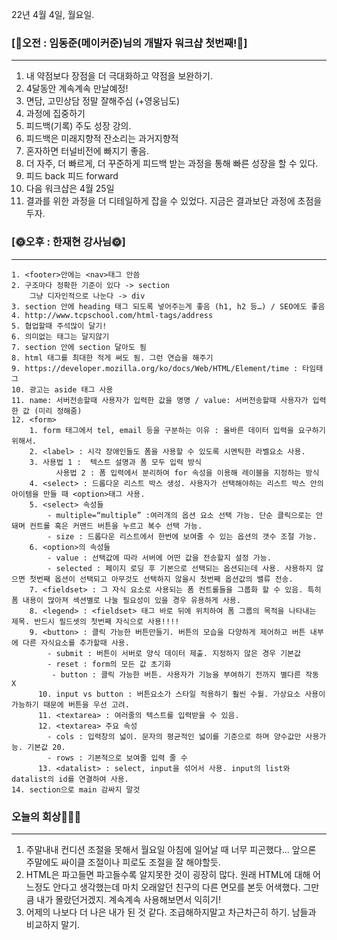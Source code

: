 22년 4월 4일, 월요일.

### [🌼오전 : 임동준(메이커준)님의 개발자 워크샵 첫번째!🌼] 
-----

1. 내 약점보다 장점을 더 극대화하고 약점을 보완하기.
2. 4달동안 계속계속 만날예정!
3. 면담, 고민상담 정말 잘해주심 (+영웅님도)
4. 과정에 집중하기
5. 피드백(기록) 주도 성장 강의.
6. 피드백은 미래지향적 잔소리는 과거지향적
7. 혼자하면 터널비전에 빠지기 좋음.
8. 더 자주, 더 빠르게, 더 꾸준하게 피드백 받는 과정을 통해 빠른 성장을 할 수 있다.
9. 피드 back 피드 forward
10. 다음 워크샵은 4월 25일
11. 결과를 위한 과정을 더 디테일하게 잡을 수 있었다. 지금은 결과보단 과정에 초점을 두자.
      
      

### [🌞오후 : 한재현 강사님🌞]
------
```
1. <footer>안에는 <nav>태그 안씀
2. 구조마다 정확한 기준이 있다 -> section
	그냥 디자인적으로 나눈다 -> div
3. section 안에 heading 태그 되도록 넣어주는게 좋음 (h1, h2 등…) / SEO에도 좋음
4. http://www.tcpschool.com/html-tags/address
5. 협업할때 주석많이 달기!
6. 의미없는 태그는 달지않기
7. section 안에 section 달아도 됨
8. html 태그를 최대한 적게 써도 됨. 그런 연습을 해주기
9. https://developer.mozilla.org/ko/docs/Web/HTML/Element/time : 타임태그
10. 광고는 aside 태그 사용
11. name: 서버전송할때 사용자가 입력한 값을 명명 / value: 서버전송할때 사용자가 입력한 값 (미리 정해줌)
12. <form>
    1. form 태그에서 tel, email 등을 구분하는 이유 : 올바른 데이터 입력을 요구하기 위해서.
    2. <label> : 시각 장애인들도 폼을 사용할 수 있도록 시멘틱한 라벨요소 사용.
    3. 사용법 1 :  텍스트 설명과 폼 모두 입력 방식
		  사용법 2 : 폼 입력에서 분리하여 for 속성을 이용해 레이블을 지정하는 방식
    4. <select> : 드롭다운 리스트 박스 생성. 사용자가 선택해야하는 리스트 박스 안의 아이템을 만들 때 <option>태그 사용.
    5. <select> 속성들 
		- multiple=“multiple” :여러개의 옵션 요소 선택 가능. 단순 클릭으로는 안돼며 컨트롤 혹은 커맨드 버튼을 누르고 복수 선택 가능.
		- size : 드롭다운 리스트에서 한번에 보여줄 수 있는 옵션의 갯수 조절 가능.
  	6. <option>의 속성들
		- value : 선택값에 따라 서버에 어떤 값을 전송할지 설정 가능.
		- selected : 페이지 로딩 후 기본으로 선택되는 옵션되는데 사용. 사용하지 않으면 첫번째 옵션이 선택되고 아무것도 선택하지 않을시 첫번째 옵션값의 밸류 전송.
  	7. <fieldset> : 그 자식 요소로 사용되는 폼 컨트롤들을 그룹화 할 수 있음. 특히 폼 내용이 많아져 섹션별로 나눌 필요성이 있을 경우 유용하게 사용.
  	8. <legend> : <fieldset> 태그 바로 뒤에 위치하여 폼 그룹의 목적을 나타내는 제목. 반드시 필드셋의 첫번째 자식으로 사용!!!!
  	9. <button> : 클릭 가능한 버튼만들기. 버튼의 모습을 다양하게 제어하고 버튼 내부에 다른 자식요소를 추가할때 사용.
		- submit : 버튼이 서버로 양식 데이터 제출. 지정하지 않은 경우 기본값
		- reset : form의 모든 값 초기화
		 - button : 클릭 가능한 버튼. 사용자가 기능을 부여하기 전까지 별다른 작동 X
	  10. input vs button : 버튼요소가 스타일 적용하기 훨씬 수월. 가상요소 사용이 가능하기 때문에 버튼을 우선 고려.
	  11. <textarea> : 여러줄의 텍스트를 입력받을 수 있음.
	  12. <textarea> 주요 속성
		- cols : 입력창의 넓이. 문자의 평균적인 넓이를 기준으로 하며 양수값만 사용가능. 기본값 20.
		- rows : 기본적으로 보여줄 입력 줄 수
	  13. <datalist> : select, input을 섞어서 사용. input의 list와 datalist의 id를 연결하여 사용.
14. section으로 main 감싸지 말것 
```

### 오늘의 회상🙋🏻‍♀️
----
1. 주말내내 컨디션 조절을 못해서 월요일 아침에 일어날 때 너무 피곤했다... 앞으론 주말에도 싸이클 조절이나 피로도 조절을 잘 해야할듯.
2. HTML은 파고들면 파고들수록 알지못한 것이 굉장히 많다. 원래 HTML에 대해 어느정도 안다고 생각했는데 마치 오래알던 친구의 다른 면모를 본듯 어색했다. 
  그만큼 내가 몰랐던거겠지. 계속계속 사용해보면서 익히기!
3. 어제의 나보다 더 나은 내가 된 것 같다. 조급해하지말고 차근차근히 하기. 남들과 비교하지 말기.
